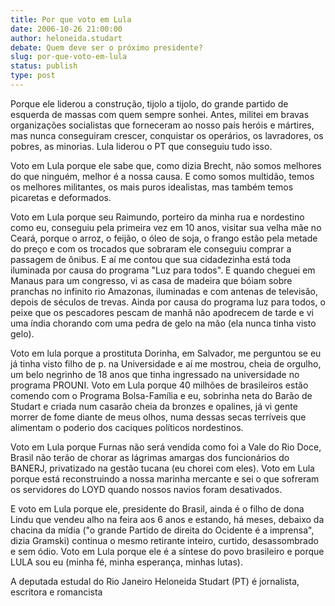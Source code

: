 ```yaml
---
title: Por que voto em Lula
date: 2006-10-26 21:00:00
author: heloneida.studart
debate: Quem deve ser o próximo presidente?
slug: por-que-voto-em-lula
status: publish 
type: post
---
```


Porque ele liderou a construção, tijolo a tijolo, do grande partido de esquerda de massas com quem sempre sonhei. Antes, militei em bravas organizações socialistas que forneceram ao nosso país heróis e mártires, mas nunca conseguiram crescer, conquistar os operários, os lavradores, os pobres, as minorias. Lula liderou o PT que conseguiu tudo isso.  
  
 Voto em Lula porque ele sabe que, como dizia Brecht, não somos melhores do que ninguém, melhor é a nossa causa. E como somos multidão, temos os melhores militantes, os mais puros idealistas, mas também temos picaretas e deformados.   
  
Voto em Lula porque seu Raimundo, porteiro da minha rua e nordestino como eu, conseguiu pela primeira vez em 10 anos, visitar sua velha mãe no Ceará, porque o arroz, o feijão, o óleo de soja, o frango estão pela metade do preço e com os trocados que sobraram ele conseguiu comprar a passagem de ônibus. E aí me contou que sua cidadezinha está toda iluminada por causa do programa "Luz para todos". E quando cheguei em Manaus para um congresso, vi as casa de madeira que bóiam sobre pranchas no infinito rio Amazonas, iluminadas e com antenas de televisão, depois de séculos de trevas. Ainda por causa do programa luz para todos, o peixe que os pescadores pescam de manhã não apodrecem de tarde e vi uma índia chorando com uma pedra de gelo na mão (ela nunca tinha visto gelo).  
  
 Voto em lula porque a prostituta Dorinha, em Salvador, me perguntou se eu já tinha visto filho de p. na Universidade e aí me mostrou, cheia de orgulho, um belo negrinho de 18 anos que tinha ingressado na universidade no programa PROUNI. Voto em Lula porque 40 milhões de brasileiros estão comendo com o Programa Bolsa-Família e eu, sobrinha neta do Barão de Studart e criada num casarão cheia da bronzes e opalines, já vi gente morrer de fome diante de meus olhos, numa dessas secas terríveis que alimentam o poderio dos caciques políticos nordestinos.   
  
Voto em Lula porque Furnas não será vendida como foi a Vale do Rio Doce, Brasil não terão de chorar as lágrimas amargas dos funcionários do BANERJ, privatizado na gestão tucana (eu chorei com eles). Voto em Lula porque está reconstruindo a nossa marinha mercante e sei o que sofreram os servidores do LOYD quando nossos navios foram desativados.   
  
E voto em Lula porque ele, presidente do Brasil, ainda é o filho de dona Lindu que vendeu alho na feira aos 6 anos e estando, há meses, debaixo da chacina da mídia ("o grande Partido de direita do Ocidente é a imprensa", dizia Gramski) continua o mesmo retirante inteiro, curtido, desassombrado e sem ódio. Voto em Lula porque ele é a síntese do povo brasileiro e porque LULA sou eu (minha fé, minha esperança, minhas lutas).  
  
 A deputada estudal do Rio Janeiro Heloneida Studart (PT) é jornalista, escritora e romancista
